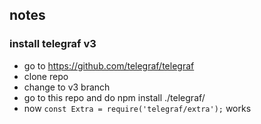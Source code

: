 ## notes
### install telegraf v3

- go to https://github.com/telegraf/telegraf
- clone repo
- change to v3 branch
- go to this repo and do npm install ./telegraf/
- now ```const Extra = require('telegraf/extra');``` works